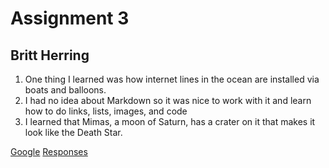 # Assignment 3
## Britt Herring
1. One thing I learned was how internet lines in the ocean are installed via boats and balloons.
2. I had no idea about Markdown so it was nice to work with it and learn how to do links, lists, images, and code
3. I learned that Mimas, a moon of Saturn, has a crater on it that makes it look like the Death Star.

[Google](https://google.com)
[Responses](./responses.txt)
